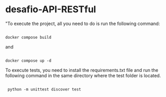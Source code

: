 # desafio-API-RESTful

"To execute the project, all you need to do is run the following command:

<code>
docker compose build
</code>

 and

<code>
docker compose up -d
</code>
 
To execute tests, you need to install the requirements.txt file and 
run the following command in the same directory where the test folder is located.

<code>
 python -m unittest discover test
</code>
